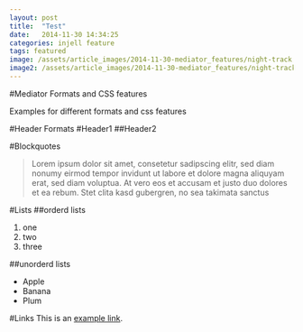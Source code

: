 ```yaml
---
layout: post
title:  "Test"
date:   2014-11-30 14:34:25
categories: injell feature
tags: featured
image: /assets/article_images/2014-11-30-mediator_features/night-track.JPG
image2: /assets/article_images/2014-11-30-mediator_features/night-track-mobile.JPG
---
```

#Mediator Formats and CSS features

Examples for different formats and css features

#Header Formats
#Header1
##Header2

#Blockquotes
>Lorem ipsum dolor sit amet, consetetur sadipscing elitr, sed diam nonumy eirmod tempor invidunt ut labore et dolore magna aliquyam erat, sed diam voluptua. At vero eos et accusam et justo duo dolores et ea rebum. Stet clita kasd gubergren, no sea takimata sanctus

#Lists
##orderd lists
1. one
2. two
3. three

##unorderd lists
- Apple
- Banana
- Plum

#Links
This is an [example link](http://example.com/ "With a Title").

